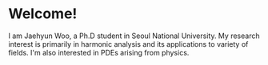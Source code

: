 # Welcome!

I am Jaehyun Woo, a Ph.D student in Seoul National University. My research interest is primarily in harmonic analysis and its applications to variety of fields. I'm also interested in PDEs arising from physics.

